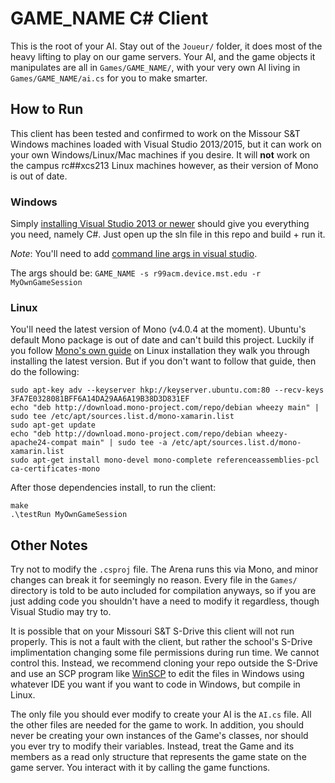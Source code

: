# GAME_NAME C# Client

This is the root of your AI. Stay out of the `Joueur/` folder, it does most of the heavy lifting to play on our game servers. Your AI, and the game objects it manipulates are all in `Games/GAME_NAME/`, with your very own AI living in `Games/GAME_NAME/ai.cs` for you to make smarter.

## How to Run

This client has been tested and confirmed to work on the Missour S&T Windows machines loaded with Visual Studio 2013/2015, but it can work on your own Windows/Linux/Mac machines if you desire. It will **not** work on the campus rc##xcs213 Linux machines however, as their version of Mono is out of date.

### Windows

Simply [installing Visual Studio 2013 or newer](https://www.visualstudio.com/en-us/downloads/download-visual-studio-vs.aspx) should give you everything you need, namely C#. Just open up the sln file in this repo and build + run it.

*Note*: You'll need to add [command line args in visual studio](https://msdn.microsoft.com/en-us/library/cs8hbt1w(v=vs.90).aspx).

The args should be: `GAME_NAME -s r99acm.device.mst.edu -r MyOwnGameSession`

### Linux

You'll need the latest version of Mono (v4.0.4 at the moment). Ubuntu's default Mono package is out of date and can't build this project. Luckily if you follow [Mono's own guide](http://www.mono-project.com/docs/getting-started/install/linux/) on Linux installation they walk you through installing the latest version. But if you don't want to follow that guide, then do the following:

```
sudo apt-key adv --keyserver hkp://keyserver.ubuntu.com:80 --recv-keys 3FA7E0328081BFF6A14DA29AA6A19B38D3D831EF
echo "deb http://download.mono-project.com/repo/debian wheezy main" | sudo tee /etc/apt/sources.list.d/mono-xamarin.list
sudo apt-get update
echo "deb http://download.mono-project.com/repo/debian wheezy-apache24-compat main" | sudo tee -a /etc/apt/sources.list.d/mono-xamarin.list
sudo apt-get install mono-devel mono-complete referenceassemblies-pcl ca-certificates-mono
```

After those dependencies install, to run the client:

```
make
.\testRun MyOwnGameSession
```

## Other Notes

Try not to modify the `.csproj` file. The Arena runs this via Mono, and minor changes can break it for seemingly no reason. Every file in the `Games/` directory is told to be auto included for compilation anyways, so if you are just adding code you shouldn't have a need to modify it regardless, though Visual Studio may try to.

It is possible that on your Missouri S&T S-Drive this client will not run properly. This is not a fault with the client, but rather the school's S-Drive implimentation changing some file permissions during run time. We cannot control this. Instead, we recommend cloning your repo outside the S-Drive and use an SCP program like [WinSCP](https://winscp.net/eng/download.php) to edit the files in Windows using whatever IDE you want if you want to code in Windows, but compile in Linux.

The only file you should ever modify to create your AI is the `AI.cs` file. All the other files are needed for the game to work. In addition, you should never be creating your own instances of the Game's classes, nor should you ever try to modify their variables. Instead, treat the Game and its members as a read only structure that represents the game state on the game server. You interact with it by calling the game functions.
